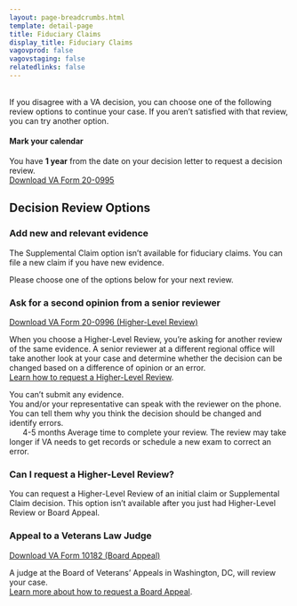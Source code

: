 ```yaml
---
layout: page-breadcrumbs.html
template: detail-page
title: Fiduciary Claims
display_title: Fiduciary Claims
vagovprod: false
vagovstaging: false
relatedlinks: false
---
```

<br>
<div itemprop="description" class="va-introtext">
If you disagree with a VA decision, you can choose one of the following review options to continue your case. If you aren’t satisfied with that review, you can try another option.
</div>

<div class="usa-alert usa-alert-info">
  <div class="usa-alert-body">
    <h4 class="usa-alert-heading">
      Mark your calendar 
    </h4>
    <p class="usa-alert-text">
      You have <b>1 year</b> from the date on your decision letter to request a decision review.
      <br>
      <a href="#">Download VA Form 20-0995</a>
    </p>
  </div>
</div>

## Decision Review Options

### Add new and relevant evidence

The Supplemental Claim option isn’t available for fiduciary claims. You can file a new claim if you have new evidence. 
<br>

Please choose one of the options below for your next review.

### Ask for a second opinion from a senior reviewer

<a href="#">Download VA Form 20-0996 (Higher-Level Review)</a>

When you choose a Higher-Level Review, you’re asking for another review of the same evidence. A senior reviewer at a different regional office will take another look at your case and determine whether the decision can be changed based on a difference of opinion or an error. 
<br>
<a href="#">Learn how to request a Higher-Level Review</a>.
<br>
<div class ="vads-u-display--flex vads-u-margin-y--1">
  <div class="vads-u-flex--auto">
    <span class="heading-level-3" style="margin-right: 1.5rem"><i class="far fa-times-circle"></i></span>
  </div>
  <div class="vads-u-flex--1">  
     You can’t submit any evidence.
  </div>
</div>      
<div class ="vads-u-display--flex vads-u-margin-y--1">
  <div class="vads-u-flex--auto">
    <span class="heading-level-3" style="margin-right: 1.5rem"><i class="fas fa-phone"></i></span>
  </div>
  <div class="vads-u-flex--1">
  You and/or your representative can speak with the reviewer on the phone. You can tell them why you think the decision should be changed and identify errors.
  </div>
</div>  

<div class="card information">
  <span class="number"><span class="heading-level-3"><i class="far fa-clock" style="margin-right: 1.5rem"></i> 4-5 months</span></span>
  <span class="description">Average time to complete your review. The review may take longer if VA needs to get records or schedule a new exam to correct an error.</span>
</div>

### Can I request a Higher-Level Review?

You can request a Higher-Level Review of an initial claim or Supplemental Claim decision. This option isn’t available after you just had Higher-Level Review or Board Appeal.

### Appeal to a Veterans Law Judge

<a href="#">Download VA Form 10182 (Board Appeal)</a>
<br>

A judge at the Board of Veterans’ Appeals in Washington, DC, will review your case. 
<br>
<a href="#">Learn more about how to request a Board Appeal</a>.
